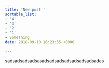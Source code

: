 ```yaml
---
title: 'New post '
sortable_list:
- '4'
- '3'
- '2'
- '1'
- Something
date: 2018-09-10 16:23:55 +0000

---
```

sadsadsadsadsasadsadsadsadsadsadsadsadas